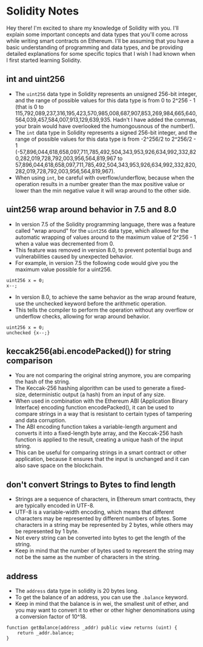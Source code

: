 # Solidity Notes

Hey there! I'm excited to share my knowledge of Solidity with you. I'll explain some important concepts and data types that you'll come across while writing smart contracts on Ethereum. I'll be assuming that you have a basic understanding of programming and data types, and be providing detailed explanations for some specific topics that I wish I had known when I first started learning Solidity. 

## int and uint256
-  The ``uint256`` data type in Solidity represents an unsigned 256-bit integer, and the range of possible values for this data type is from 0 to 2^256 - 1 (that is 0 to 115,792,089,237,316,195,423,570,985,008,687,907,853,269,984,665,640,564,039,457,584,007,913,129,639,935. Hadn't I have added the commas, your brain would have overlooked the humongousnous of the number!).
- The ``int`` data type in Solidity represents a signed 256-bit integer, and the range of possible values for this data type is from -2^256/2 to 2^256/2 - 1 (-57,896,044,618,658,097,711,785,492,504,343,953,926,634,992,332,820,282,019,728,792,003,956,564,819,967 to 57,896,044,618,658,097,711,785,492,504,343,953,926,634,992,332,820,282,019,728,792,003,956,564,819,967).
- When using ``int``, be careful with overflow/underflow, because when the operation results in a number greater than the max positive value or lower than the min negative value it will wrap around to the other side.

## uint256 wrap around behavior in 7.5 and 8.0
- In version 7.5 of the Solidity programming language, there was a feature called "wrap around" for the ``uint256`` data type, which allowed for the automatic wrapping of values around to the maximum value of 2^256 - 1 when a value was decremented from 0. 
- This feature was removed in version 8.0, to prevent potential bugs and vulnerabilities caused by unexpected behavior.
- For example, in version 7.5 the following code would give you the maximum value possible for a uint256.

```
uint256 x = 0;
x--;
```

- In version 8.0, to achieve the same behavior as the wrap around feature, use the unchecked keyword before the arithmetic operation.
- This tells the compiler to perform the operation without any overflow or underflow checks, allowing for wrap around behavior.

```
uint256 x = 0;
unchecked {x--;}
```

## keccak256(abi.encodePacked()) for string comparison
- You are not comparing the original string anymore, you are comparing the hash of the string.
- The Keccak-256 hashing algorithm can be used to generate a fixed-size, deterministic output (a hash) from an input of any size. 
- When used in combination with the Ethereum ABI (Application Binary Interface) encoding function encodePacked(), it can be used to compare strings in a way that is resistant to certain types of tampering and data corruption. 
- The ABI encoding function takes a variable-length argument and converts it into a fixed-length byte array, and the Keccak-256 hash function is applied to the result, creating a unique hash of the input string. 
- This can be useful for comparing strings in a smart contract or other application, because it ensures that the input is unchanged and it can also save space on the blockchain.

## don't convert Strings to Bytes to find length
- Strings are a sequence of characters, in Ethereum smart contracts, they are typically encoded in UTF-8.
- UTF-8 is a variable-width encoding, which means that different characters may be represented by different numbers of bytes. Some characters in a string may be represented by 2 bytes, while others may be represented by 1 byte.
- Not every string can be converted into bytes to get the length of the string.
- Keep in mind that the number of bytes used to represent the string may not be the same as the number of characters in the string.

## address

- The `address` data type in solidity is 20 bytes long.
- To get the balance of an address, you can use the `.balance` keyword.
- Keep in mind that the balance is in wei, the smallest unit of ether, and you may want to convert it to ether or other higher denominations using a conversion factor of 10^18.

```
function getBalance(address _addr) public view returns (uint) {
    return _addr.balance;
}
```

